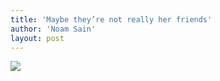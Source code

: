 ```yaml
---
title: 'Maybe they’re not really her friends'
author: 'Noam Sain'
layout: post
---
```


[![](http://1.bp.blogspot.com/_8aN4krk1nsk/SyD9OH6ukyI/AAAAAAAAAUI/697GZklgwGo/s400/image009.gif)](http://1.bp.blogspot.com/_8aN4krk1nsk/SyD9OH6ukyI/AAAAAAAAAUI/697GZklgwGo/s1600-h/image009.gif)